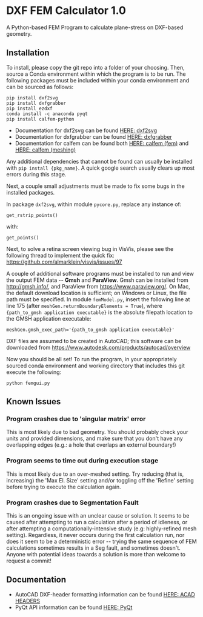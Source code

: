 # DXF FEM Calculator 1.0
A Python-based FEM Program to calculate plane-stress on DXF-based geometry.

## Installation
To install, please copy the git repo into a folder of your choosing. Then, source a Conda environment within which the program is to be run. The following packages must be included within your conda environment and can be sourced as follows:

```
pip install dxf2svg
pip install dxfgrabber
pip install ezdxf
conda install -c anaconda pyqt
pip install calfem-python
```

- Documentation for dxf2svg can be found [HERE: dxf2svg](https://bitbucket.org/lukaszlaba/dxf2svg/wiki/Home)
- Documentation for dxfgrabber can be found [HERE: dxfgrabber](https://dxfgrabber.readthedocs.io/en/latest/#)
- Documentation for calfem can be found both [HERE: calfem (fem)](http://www.solid.lth.se/fileadmin/hallfasthetslara/utbildning/kurser/FHL064_FEM/calfem34.pdf)
 and [HERE: calfem (meshing)](https://github.com/CALFEM/calfem-python)

Any additional dependencies that cannot be found can usually be installed with `pip install {pkg_name}`. A quick google search usually clears up most errors during this stage.

Next, a couple small adjustments must be made to fix some bugs in the installed packages.

In package `dxf2svg`, within module `pycore.py`, replace any instance of:

```
get_rstrip_points()
```

with:

```
get_points()
```

Next, to solve a retina screen viewing bug in VisVis, please see the following thread to implement the quick fix:
https://github.com/almarklein/visvis/issues/97

A couple of additional software programs must be installed to run and view the output FEM data -- **Gmsh** and **ParaView**. Gmsh can be installed from http://gmsh.info/, and ParaView from https://www.paraview.org/. On Mac, the default download location is sufficient; on Windows or Linux, the file path must be specified. In module `femModel.py`, insert the following line at line 175 (after `meshGen.returnBoundaryElements = True`), where `{path_to_gmsh application executable}` is the absolute filepath location to the GMSH application executable:

```
meshGen.gmsh_exec_path='{path_to_gmsh application executable}'
```

DXF files are assumed to be created in AutoCAD; this software can be downloaded from https://www.autodesk.com/products/autocad/overview

Now you should be all set! To run the program, in your appropriately sourced conda environment and working directory that includes this git execute the following:
```
python femgui.py
```


## Known Issues
### Program crashes due to 'singular matrix' error
This is most likely due to bad geometry. You should probably check your units and provided dimensions, and make sure that you don't have any overlapping edges (e.g.: a hole that overlaps an external boundary!)

### Program seems to time out during execution stage
This is most likely due to an over-meshed setting. Try reducing (that is, increasing) the 'Max El. Size' setting and/or toggling off the 'Refine' setting before trying to execute the calculation again.

### Program crashes due to Segmentation Fault
This is an ongoing issue with an unclear cause or solution. It seems to be caused after attempting to run a calculation after a period of idleness, or after attempting a computationally-intensive study (e.g: highly-refined mesh setting). Regardless, it never occurs during the first calculation run, nor does it seem to be a deterministic error -- trying the same sequence of FEM calculations sometimes results in a Seg fault, and sometimes doesn't. Anyone with potential ideas towards a solution is more than welcome to request a commit!

## Documentation
- AutoCAD DXF-header formatting information can be found [HERE: ACAD HEADERS](https://www.autodesk.com/techpubs/autocad/acad2000/dxf/header_section_group_codes_dxf_02.htm)
- PyQt API information can be found [HERE: PyQt](https://doc.qt.io/qtforpython/index.html)
